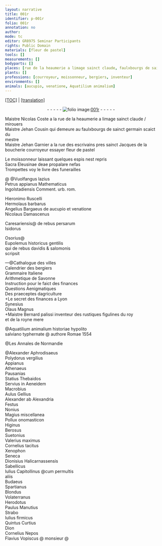 ```yaml
---
layout: narrative
title: 001r
identifier: p-001r
folio: 001r
annotation: no
author:
mode: tc
editor: GR8975 Seminar Participants
rights: Public Domain
materials: [fleur de pastel]
tools: []
measurements: []
bodyparts: []
places: [rue de la heaumerie a limage sainct claude, faulxbourgs de sainct germain, rue des escrivains, sainct Jacques de la boucherie, urb. rom., Italiene, Lyon, Romae, Normandie]
plants: []
professions: [courroyeur, moissonneur, bergiers, inventeur]
environments: []
animals: [aucupio, venatione, Aquatilium animalium]
---
```


<p><a href="{{ site.baseurl }}/diplomatic/">[TOC]</a> | <a href="{{ site.baseurl }}/texts/p-001r_tl/" target="_blank">[translation]</a></p><div class="folio" align="center">- - - - - <a href="http://gallica.bnf.fr/ark:/12148/btv1b10500001g/f7.image" target="_blank"><img src="https://cu-mkp.github.io/2017-workshop-edition/assets/photo-icon.png" alt="folio image: " style="display:inline-block; margin-bottom:-3px;"/>001r</a> - - - - - </div>  
  
 M<span class="exp">aist</span>re Nico<span class="x">las</span> Coste a la <span class="pl">rue de la heaumerie a limage s<span class="exp">ainc</span>t claude</span> / mirouers<br/> M<span class="exp">aist</span>re Jehan Cousin qui demeure au <span class="pl">faulxbourgs de s<span class="exp">ainc</span>t germain</span> scaict du<br/> mestre<br/> M<span class="exp">aistr</span>e Jehan Garnier a la <span class="pl">rue des escrivains</span> pres <span class="pl">s<span class="exp">ainc</span>t Jacques de la<br/> boucherie</span> <span class="pro">courroyeur</span> essayer <span class="m">fleur de pastel</span> 
 
 
  
Le <span class="pro">moissonneur</span> laissant quelques espis nest repris<br/> Sacra Eleusinae deae propalare nefas<br/> Trompettes voy le livre des funerailles 
 
 
  @ 
@Vuolfangus lazius<br/> Petrus appianus Mathemat<span class="exp">icus</span><br/> Ingolstadiensis Comment. <span class="pl">urb. rom.</span>
 
Hieronimo Ruscelli<br/> Hermolaus barbarus<br/> Angelius Bargaeus de <span class="al">aucupio</span> et <span class="al">venatione</span><br/> Nicolaus Damascenus
 
Cares<span class="exp">ariensis</span>@ de rebus persarum<br/> Isidorus
 
Osorius@<br/> Eupolemus historicus gentilis<br/> qui de rebus davidis & salomonis<br/> scripsit
 
—@Cathalogue des villes<br/> Calendrier des <span class="pro">bergiers</span><br/> Grammaire <span class="pl">Italiene</span><br/> Arithmetique de Savonne<br/> Instruction pour le faict des fina<span class="exp">n</span>ces<br/> Questions Aenigmatiques<br/> Des praeceptes dagriculture<br/> \+Le secret des finances a <span class="pl">Lyon</span><br/> Synesius<br/> Olaus Magnus<br/> \+M<span class="exp">aistr</span>e Bernard palissi <span class="pro">inventeur</span> des rustiques figulines du roy<br/> et de la royne mere
 
 
  
@<span class="al">Aquatilium animalium</span> historiae hypolito<br/> salviano typhernate @ authore <span class="pl">Romae</span> 1554
 
 
  
@Les Annales de <span class="pl">Normandie</span>
 
@Alexander Aphrodisaeus<br/> Polydorus verg<span class="exp">ilius</span><br/> Appianus<br/> Athenaeus<br/> Pausanias<br/> Statius Thebaidos<br/> Servius in Aeneid<span class="exp">em</span><br/> Macrobius<br/> Aulus Gellius<br/> Alexander ab Alex<span class="exp">andria</span><br/> Festus<br/> Nonius<br/> Magius miscell<span class="exp">anea</span><br/> Pollux onomast<span class="exp">icon</span><br/> Higinus<br/> Berosus<br/> Suetonius<br/> Valerius max<span class="exp">imus</span><br/> Cornelius tacitu<span class="exp">s</span><br/> Xenophon<br/> Seneca<br/> Dionisius Halicarnassensis<br/> Sabellicus<br/> Iulius Capitollin<span class="exp">us</span> @<span class="add">cum permultis<br/>aliis </span><br/> Budaeus<br/> Spartianus<br/> Blondus<br/> Volaterranus<br/> Herodotus<br/> Paulus Manutius<br/> Strabo<br/> Iulius firmicus<br/> Quintus Curtius<br/> Dion<br/> Cornelius Nepos<br/> Flavius Vopiscus
 @
mons<span class="exp">ieur</span>
@ 
